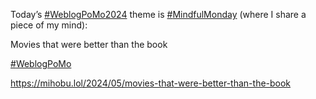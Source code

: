 Today’s [\#<span>WeblogPoMo2024</span>](https://social.lol/tags/WeblogPoMo2024) theme is [\#<span>MindfulMonday</span>](https://social.lol/tags/MindfulMonday) (where I share a piece of my mind):  
   
Movies that were better than the book

[\#<span>WeblogPoMo</span>](https://social.lol/tags/WeblogPoMo)

[<span class="invisible">https://</span><span class="ellipsis">mihobu.lol/2024/05/movies-that</span><span class="invisible">-were-better-than-the-book</span>](https://mihobu.lol/2024/05/movies-that-were-better-than-the-book)